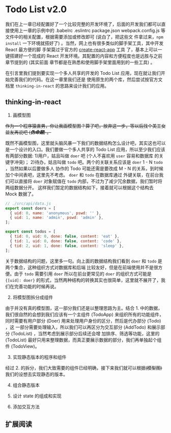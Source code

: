 # Todo List v2.0

我们在上一章已经配置好了一个比较完整的开发环境了，后面的开发我们都可以直接使用上一章的示例中的 .babelrc 
.eslintrc package.json webpack.config.js 等文件中的相关配置，根据需要添加或修改即可 (说白了，把这些文
件拿过来，`npm install` 一下环境就搭好了) 。当然，网上也有很多类似的脚手架工具，其中开发 React 最方便的脚
手架莫过于官方的 [create-react-app](https://github.com/facebookincubator/create-react-app) 工具
了，基本上可以一键搭建好一个现成的 React 开发环境。其配置的内容和方便程度也是远胜与之前章节提到的 (其实前面
章节都是在熟悉和使用脚手架里面用到的一些工具) 。

在引言里我们提到要实现一个多人共享的开发的 Todo List 应用，现在就让我们开始完善我们的代码。在这一章里我们还是
使用原生的两个库，然后尝试按官方文档里 `thinking-in-react` 的思路来设计我们的应用。

## thinking-in-react

1. 画模型图

~~作为一个程序猿直男，你让我画模型图？算了吧，放弃这一步，等以后找个美工女盆友再说吧 (***伪命题***) 。~~

既然不画模型图，这里就头脑风暴一下我们的数据结构怎么设计吧，其实这也可以是一个设计的入口。我们要做一个多人共享的 
Todo List 应用，所以至少我们应该有两部分数据: 1)用户，姑且叫做 `doer` 吧 (个人不喜欢用 `user` 容易和数据库
的关键字冲突)； 2)待办，姑且叫做 `todo` 吧。两个的关联关系应该是 `doer` 1 - N `todo` ，当然如果以后要做多人
协作的 Todo 可能还需是要改成 M - N 的关系，到时候加个中间表吧，这里先不考虑。 `doer` 和 `todo` 在数据库通过
外键关联，在前台我们可以直接将 `doer` 对象赋值在 `todo` 内部，不过为了减少冗余数据，我们暂时将两组数据分开。
这样我们暂定的数据结构如下，接着就可以根据这个结构去 Mock 数据了。

```javascript
// ./src/api/data.js
export const doers = [
  { uid: 0, name: 'anonymous', pswd: '' },
  { uid: 1, name: 'admin', pswd: 'admin' },
];

export const todos = [
  { tid: 0, uid: 0, done: false, content: 'eat' },
  { tid: 1, uid: 0, done: false, content: 'code' },
  { tid: 2, uid: 1, done: false, content: 'sleep' },
];
```

关于数据结构的问题，这里多一句。向上面的数据结构我们看到 `doer` 和 `todo` 是两个集合，这种组织方式对数据库和后端
比较友好，但是在前端使用并不是很方便。由于 `todo` 需要引用 `doer` 所以在前台更常见的 `doer` 的组织方式可能是 
`{[uid]: doer}` 的形式，当然两种结构的转换其实也很简单，这里就不展开了，我们在完善功能的时候再说。

2. 将模型图拆分成组件

由于并没有真的模型图，这一部分我们还是以整理思路为主。结合 1. 中的数据，我们很自然的会想到我们应该有一个主组件 
(TodoApp) 来组织所有的功能组件，同时需要有用户部分 (Doer) 用来处理用户身份的区分，然后是代办部分 (Todo) ，这
一部分需要处理输入，所以我们可以再区分为交互部分 (AddTodo) 和展示部分 (TodoList) ，当然考虑到展示部分后续还会增
加排序、筛选等功能，这里的 (TodoList) 最好只用来整理数据，而真正要展示数据的部分，我们再单独起个组件 (TodoView)。

3. 实现静态版本的程序和组件

经过 2. 的拆分，我们大致需要的组件已经明确，接下来我们就可以根据~~(模型图)~~我们的设想去实现静态的版本。

4. 组合静态版本

5. 设计 state 的组成和实现

6. 添加交互方法

## 扩展阅读
